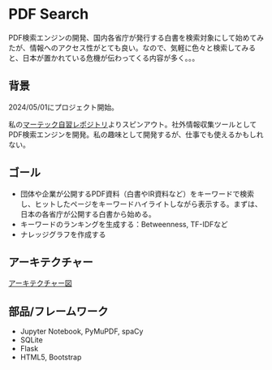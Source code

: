 # PDF Search

PDF検索エンジンの開発、国内各省庁が発行する白書を検索対象にして始めてみたが、情報へのアクセス性がとても良い。なので、気軽に色々と検索してみると、日本が置かれている危機が伝わってくる内容が多く。。。

## 背景

2024/05/01にプロジェクト開始。

私の[マーテック自習レポジトリ](https://github.com/araobp/Learning-MarTech)よりスピンアウト。社外情報収集ツールとしてPDF検索エンジンを開発。私の趣味として開発するが、仕事でも使えるかもしれない。

## ゴール

- 団体や企業が公開するPDF資料（白書やIR資料など）をキーワードで検索し、ヒットしたページをキーワードハイライトしながら表示する。まずは、日本の各省庁が公開する白書から始める。
- キーワードのランキングを生成する：Betweenness, TF-IDFなど
- ナレッジグラフを作成する

## アーキテクチャー

[アーキテクチャー図](https://docs.google.com/presentation/d/e/2PACX-1vSTcAQs16wdLKj2Ndpa6pm0MrJLDI1DcmLM6ZNvANhVn1qFPvWvD1FXRj9WBLG1m1_55C8bX7csbp_f/pub?start=false&loop=false&delayms=3000)

## 部品/フレームワーク

- Jupyter Notebook, PyMuPDF, spaCy
- SQLite
- Flask
- HTML5, Bootstrap
